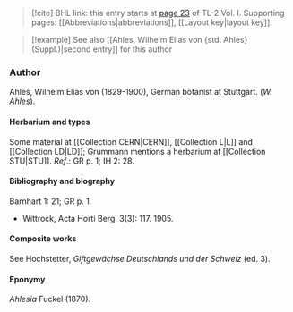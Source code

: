 > [!cite] BHL link: this entry starts at [page 23](https://www.biodiversitylibrary.org/item/103414#page/71/mode/1up) of TL-2 Vol. I.
> Supporting pages: [[Abbreviations|abbreviations]], [[Layout key|layout key]].

> [!example] See also [[Ahles, Wilhelm Elias von {std. Ahles} (Suppl.)|second entry]] for this author

### Author

Ahles, Wilhelm Elias von (1829-1900), German botanist at Stuttgart. (*W. Ahles*).

#### Herbarium and types

Some material at [[Collection CERN|CERN]], [[Collection L|L]] and [[Collection LD|LD]]; Grummann mentions a herbarium at [[Collection STU|STU]].
*Ref*.: GR p. 1; IH 2: 28.

#### Bibliography and biography

Barnhart 1: 21; GR p. 1.
- Wittrock, Acta Horti Berg. 3(3): 117. 1905.

#### Composite works

See Hochstetter, *Giftgewächse Deutschlands und der Schweiz* (ed. 3).

#### Eponymy

*Ahlesia* Fuckel (1870).

